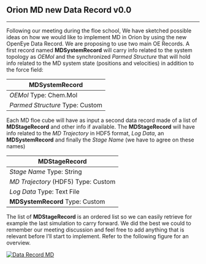 ## Orion MD new Data Record v0.0

---------------------------

Following our meeting during the floe school, We have sketched possible ideas 
on how we would like to implement MD in Orion by using the new OpenEye Data 
Record. We are proposing to use two main OE Records. A first record named 
**MDSystemRecord** will carry info related to the system topology as *OEMol* 
and the synchronized *Parmed Structure* that will hold info related to the 
MD system state (positions and velocities) in addition to the force field:  

|**MDSystemRecord**|  
| ---------------- |  
|*OEMol*    Type: Chem.Mol|  
|*Parmed Structure*  Type: Custom|  

Each MD floe cube will have as input a second data record made of a list of 
**MDStageRecord** and other info if available. The **MDStageRecord** will have 
info related to the *MD Trajectory* in HDF5 format, *Log Data*, 
an **MDSystemRecord** and finally the *Stage Name* (we have to agree on these names)

|**MDStageRecord**|
| --------------- |
|*Stage Name*  Type: String|  
|*MD Trajectory* (HDF5)   Type: Custom|  
|*Log Data*   Type: Text File|  
|**MDSystemRecord**   Type: Custom|  

The list of **MDStageRecord** is an ordered list so we can easily 
retrieve for example the last simulation to carry forward. We did the best we could 
to remember our meeting discussion and feel free to add anything that is relevant 
before I’ll start to implement. Refer to the following figure for an overview.  

[![Data Record MD](https://github.com/oess/openmm_orion/tree/gcalabro_data_record/MD_Data_Record/images/Plan_MD_DataRecord.png)](https://github.com/oess/openmm_orion/tree/gcalabro_data_record/MD_Data_Record/images/Plan_MD_DataRecord.png)

